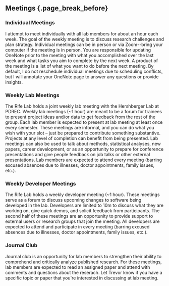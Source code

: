 ## Meetings {.page_break_before}

### Individual Meetings
I attempt to meet individually with all lab members for about an hour each week.
The goal of the weekly meeting is to discuss research challenges and plan strategy.
Individual meetings can be in person or via Zoom--bring your computer if the meeting is in person.
You are responsible for updating OneNote prior to the meeting with what you accomplished over the last week and what tasks you aim to complete by the next week.
A product of the meeting is a list of what you want to do before the next meeting.
By default, I do not reschedule individual meetings due to scheduling conflicts, but I will annotate your OneNote page to answer any questions or provide insights.

### Weekly Lab Meetings
The Rife Lab holds a joint weekly lab meeting with the Hershberger Lab at PDREC.
Weekly lab meetings (~1 hour) are meant to be a forum for trainees to present project ideas and/or data to get feedback from the rest of the group.
Each lab member is expected to present at lab meeting at least once every semester.
These meetings are informal, and you can do what you wish with your slot – just be prepared to contribute something substantive.
Projects at any level of completion can benefit from being presented.
Lab meetings can also be used to talk about methods, statistical analyses, new papers, career development, or as an opportunity to prepare for conference presentations and give people feedback on job talks or other external presentations.
Lab members are expected to attend every meeting (barring excused absences due to illnesses, doctor appointments, family issues, etc.).

### Weekly Developer Meetings
The Rife Lab holds a weekly developer meeting (~1 hour).
These meetings serve as a forum to discuss upcoming changes to software being developed in the lab.
Developers are limited to 10m to discuss what they are working on, give quick demos, and solicit feedback from participants.
The second half of these meetings are an opportunity to provide support to external users or research groups that join the meeting.
All developers are expected to attend and participate in every meeting (barring excused absences due to illnesses, doctor appointments, family issues, etc.).

### Journal Club
Journal club is an opportunity for lab members to strengthen their ability to comprehend and critically analyze published research.
For these meetings, lab members are expected to read an assigned paper and attend with comments and questions about the reserach.
Let Trevor know if you have a specific topic or paper that you're interested in discussing at lab meeting.